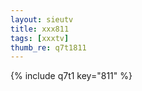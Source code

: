 ```yaml
--- 
layout: sieutv
title: xxx811
tags: [xxxtv]
thumb_re: q7t1811
---
```

{% include q7t1 key="811" %} 
